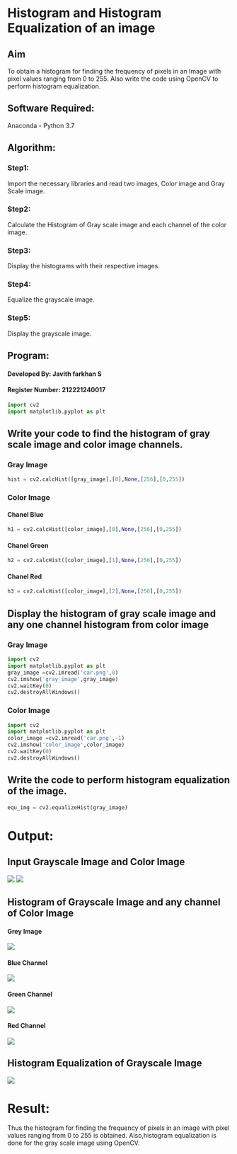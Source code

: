 # Histogram and Histogram Equalization of an image
## Aim
To obtain a histogram for finding the frequency of pixels in an Image with pixel values ranging from 0 to 255. Also write the code using OpenCV to perform histogram equalization.

## Software Required:
Anaconda - Python 3.7

## Algorithm:
### Step1:
Import the necessary libraries and read two images, Color image and Gray Scale image.<br>


### Step2:
Calculate the Histogram of Gray scale image and each channel of the color image.<br>

### Step3:
Display the histograms with their respective images.<br>

### Step4:
Equalize the grayscale image.<br>

### Step5:
Display the grayscale image.<br>

## Program:


#### Developed By: Javith farkhan S
#### Register Number: 212221240017

```python
import cv2
import matplotlib.pyplot as plt
```
## Write your code to find the histogram of gray scale image and color image channels.

### Gray Image
```python
hist = cv2.calcHist([gray_image],[0],None,[256],[0,255])
```
### Color Image 

#### Chanel Blue
```python
h1 = cv2.calcHist([color_image],[0],None,[256],[0,255]) 
```
#### Chanel Green
```python
h2 = cv2.calcHist([color_image],[1],None,[256],[0,255]) 
```
#### Chanel Red
```python
h3 = cv2.calcHist([color_image],[2],None,[256],[0,255]) 
```


## Display the histogram of gray scale image and any one channel histogram from color image


### Gray Image
```python
import cv2
import matplotlib.pyplot as plt
gray_image =cv2.imread('car.png',0)
cv2.imshow('gray_image',gray_image) 
cv2.waitKey(0) 
cv2.destroyAllWindows()
```
### Color Image
```python
import cv2
import matplotlib.pyplot as plt
color_image =cv2.imread('car.png',-1)
cv2.imshow('color_image',color_image) 
cv2.waitKey(0) 
cv2.destroyAllWindows()
```


## Write the code to perform histogram equalization of the image.
```python
equ_img = cv2.equalizeHist(gray_image)
```
# Output:
## Input Grayscale Image and Color Image

![](gray_image.png)
![](color_image.png)


## Histogram of Grayscale Image and any channel of Color Image
#### Grey Image
![](Grayscale_value.png) <br>
#### Blue Channel
![](Blue_value.png) <br>
#### Green Channel
![](Green_value.png) <br>
#### Red Channel
![](Red_value.png) <br>

## Histogram Equalization of Grayscale Image
![](Equ_Hist.png) <br>


# Result: 
Thus the histogram for finding the frequency of pixels in an image with pixel values ranging from 0 to 255 is obtained. Also,histogram equalization is done for the gray scale image using OpenCV.
